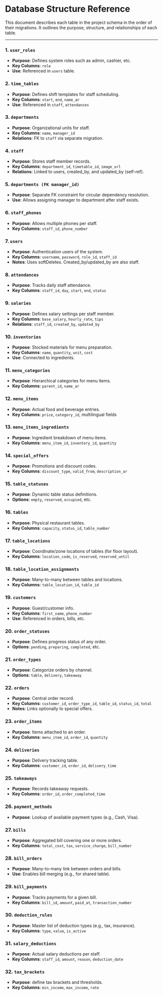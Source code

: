 # Database Structure Reference

This document describes each table in the project schema in the order of their migrations. It outlines the purpose, structure, and relationships of each table.

---

### 1. `user_roles`

* **Purpose**: Defines system roles such as admin, cashier, etc.
* **Key Columns**: `role`
* **Use**: Referenced in `users` table.

### 2. `time_tables`

* **Purpose**: Defines shift templates for staff scheduling.
* **Key Columns**: `start`, `end`, `name_ar`
* **Use**: Referenced in `staff`, `attendances`

### 3. `departments`

* **Purpose**: Organizational units for staff.
* **Key Columns**: `name`, `manager_id`
* **Relations**: FK to `staff` via separate migration.

### 4. `staff`

* **Purpose**: Stores staff member records.
* **Key Columns**: `department_id`, `timetable_id`, `image_url`
* **Relations**: Linked to users, created\_by, and updated\_by (self-ref).

### 5. `departments (FK manager_id)`

* **Purpose**: Separate FK constraint for circular dependency resolution.
* **Use**: Allows assigning manager to department after staff exists.

### 6. `staff_phones`

* **Purpose**: Allows multiple phones per staff.
* **Key Columns**: `staff_id`, `phone_number`

### 7. `users`

* **Purpose**: Authentication users of the system.
* **Key Columns**: `username`, `password`, `role_id`, `staff_id`
* **Notes**: Uses softDeletes. Created\_by/updated\_by are also staff.

### 8. `attendances`

* **Purpose**: Tracks daily staff attendance.
* **Key Columns**: `staff_id`, `day`, `start`, `end`, `status`

### 9. `salaries`

* **Purpose**: Defines salary settings per staff member.
* **Key Columns**: `base_salary`, `hourly_rate`, `tips`
* **Relations**: `staff_id`, `created_by`, `updated_by`

### 10. `inventories`

* **Purpose**: Stocked materials for menu preparation.
* **Key Columns**: `name`, `quantity`, `unit`, `cost`
* **Use**: Connected to ingredients.

### 11. `menu_categories`

* **Purpose**: Hierarchical categories for menu items.
* **Key Columns**: `parent_id`, `name_ar`

### 12. `menu_items`

* **Purpose**: Actual food and beverage entries.
* **Key Columns**: `price`, `category_id`, multilingual fields

### 13. `menu_items_ingredients`

* **Purpose**: Ingredient breakdown of menu items.
* **Key Columns**: `menu_item_id`, `inventory_id`, `quantity`

### 14. `special_offers`

* **Purpose**: Promotions and discount codes.
* **Key Columns**: `discount_type`, `valid_from`, `description_ar`

### 15. `table_statuses`

* **Purpose**: Dynamic table status definitions.
* **Options**: `empty`, `reserved`, `occupied`, etc.

### 16. `tables`

* **Purpose**: Physical restaurant tables.
* **Key Columns**: `capacity`, `status_id`, `table_number`

### 17. `table_locations`

* **Purpose**: Coordinate/zone locations of tables (for floor layout).
* **Key Columns**: `location_code`, `is_reserved`, `reserved_until`

### 18. `table_location_assignments`

* **Purpose**: Many-to-many between tables and locations.
* **Key Columns**: `table_location_id`, `table_id`

### 19. `customers`

* **Purpose**: Guest/customer info.
* **Key Columns**: `first_name`, `phone_number`
* **Use**: Referenced in orders, bills, etc.

### 20. `order_statuses`

* **Purpose**: Defines progress status of any order.
* **Options**: `pending`, `preparing`, `completed`, etc.

### 21. `order_types`

* **Purpose**: Categorize orders by channel.
* **Options**: `table`, `delivery`, `takeaway`

### 22. `orders`

* **Purpose**: Central order record.
* **Key Columns**: `customer_id`, `order_type_id`, `table_id`, `status_id`, `total`
* **Notes**: Links optionally to special offers.

### 23. `order_items`

* **Purpose**: Items attached to an order.
* **Key Columns**: `menu_item_id`, `order_id`, `quantity`

### 24. `deliveries`

* **Purpose**: Delivery tracking table.
* **Key Columns**: `customer_id`, `order_id`, `delivery_time`

### 25. `takeaways`

* **Purpose**: Records takeaway requests.
* **Key Columns**: `order_id`, `order_completed_time`

### 26. `payment_methods`

* **Purpose**: Lookup of available payment types (e.g., Cash, Visa).

### 27. `bills`

* **Purpose**: Aggregated bill covering one or more orders.
* **Key Columns**: `total_cost`, `tax`, `service_charge`, `bill_number`

### 28. `bill_orders`

* **Purpose**: Many-to-many link between orders and bills.
* **Use**: Enables bill merging (e.g., for shared table).

### 29. `bill_payments`

* **Purpose**: Tracks payments for a given bill.
* **Key Columns**: `bill_id`, `amount`, `paid_at`, `transaction_number`

### 30. `deduction_rules`

* **Purpose**: Master list of deduction types (e.g., tax, insurance).
* **Key Columns**: `type`, `value`, `is_active`

### 31. `salary_deductions`

* **Purpose**: Actual salary deductions per staff.
* **Key Columns**: `staff_id`, `amount`, `reason`, `deduction_date`


### 32. `tax_brackets`

* **Purpose**: define tax brackets and thresholds.
* **Key Columns**: `min_income`, `max_income`, `rate`
